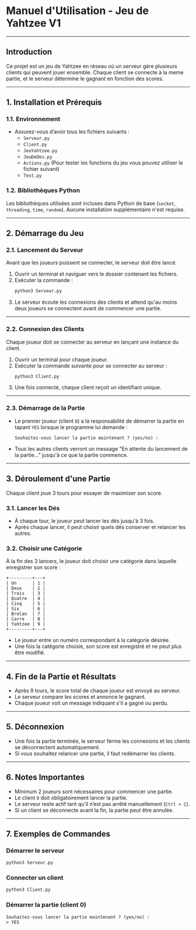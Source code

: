 # **Manuel d'Utilisation - Jeu de Yahtzee V1**

---

## **Introduction**
Ce projet est un jeu de Yahtzee en réseau où un serveur gère plusieurs clients qui peuvent jouer ensemble. Chaque client se connecte à la meme partie, et le serveur détermine le gagnant en fonction des scores.

---

## **1. Installation et Prérequis**
### **1.1. Environnement**
- Assurez-vous d’avoir tous les fichiers suivants :
  - `Serveur.py`
  - `Client.py`
  - `JeuYahtzee.py`
  - `JeuDeDes.py`
  - `Actions.py`
(Pour tester les fonctions du jeu vous pouvez utiliser le fichier suivant)
  - `Test.py`

### **1.2. Bibliothèques Python**
Les bibliothèques utilisées sont incluses dans Python de base (`socket`, `threading`, `time`, `random`). Aucune installation supplémentaire n'est requise.

---

## **2. Démarrage du Jeu**
### **2.1. Lancement du Serveur**
Avant que les joueurs puissent se connecter, le serveur doit être lancé.

1. Ouvrir un terminal et naviguer vers le dossier contenant les fichiers.
2. Exécuter la commande :
   ```sh
   python3 Serveur.py
   ```
3. Le serveur écoute les connexions des clients et attend qu'au moins deux joueurs se connectent avant de commencer une partie.

---

### **2.2. Connexion des Clients**
Chaque joueur doit se connecter au serveur en lançant une instance du client.

1. Ouvrir un terminal pour chaque joueur.
2. Exécuter la commande suivante pour se connecter au serveur :
   ```sh
   python3 Client.py
   ```
3. Une fois connecté, chaque client reçoit un identifiant unique.

---

### **2.3. Démarrage de la Partie**
- Le premier joueur (client `0`) a la responsabilité de démarrer la partie en tapant `YES` lorsque le programme lui demande :
  ```
  Souhaitez-vous lancer la partie maintenant ? (yes/no) :
  ```
- Tous les autres clients verront un message "En attente du lancement de la partie..." jusqu'à ce que la partie commence.

---

## **3. Déroulement d'une Partie**
Chaque client joue 3 tours pour essayer de maximiser son score.

### **3.1. Lancer les Dés**
- À chaque tour, le joueur peut lancer les dés jusqu'à 3 fois.
- Après chaque lancer, il peut choisir quels dés conserver et relancer les autres.

### **3.2. Choisir une Catégorie**
À la fin des 3 lancers, le joueur doit choisir une catégorie dans laquelle enregistrer son score :
```
+---------+---+
| Un      | 1 |
| Deux    | 2 |
| Trois   | 3 |
| Quatre  | 4 |
| Cinq    | 5 |
| Six     | 6 |
| Brelan  | 7 |
| Carre   | 8 |
| Yahtzee | 9 |
+---------+---+
```
- Le joueur entre un numéro correspondant à la catégorie désirée.
- Une fois la catégorie choisie, son score est enregistré et ne peut plus être modifié.

---

## **4. Fin de la Partie et Résultats**
- Après 9 tours, le score total de chaque joueur est envoyé au serveur.
- Le serveur compare les scores et annonce le gagnant.
- Chaque joueur voit un message indiquant s'il a gagné ou perdu.

---

## **5. Déconnexion**
- Une fois la partie terminée, le serveur ferme les connexions et les clients se déconnectent automatiquement.
- Si vous souhaitez relancer une partie, il faut redémarrer les clients.

---

## **6. Notes Importantes**
- Minimum 2 joueurs sont nécessaires pour commencer une partie.
- Le client `0` doit obligatoirement lancer la partie.
- Le serveur reste actif tant qu’il n’est pas arrêté manuellement (`Ctrl + C`).
- Si un client se déconnecte avant la fin, la partie peut être annulée.

---

## **7. Exemples de Commandes**
### **Démarrer le serveur**
```sh
python3 Serveur.py
```
### **Connecter un client**
```sh
python3 Client.py
```
### **Démarrer la partie (client 0)**
```
Souhaitez-vous lancer la partie maintenant ? (yes/no) :
> YES
```